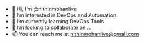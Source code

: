- 👋 Hi, I’m @nithinmohanlive
- 👀 I’m interested in DevOps and Automation
- 🌱 I’m currently learning DevOps Tools
- 💞️ I’m looking to collaborate on ...
- 📫 You can reach me at nithinmohanlive@gmail.com

<!---
nithinmohanlive/nithinmohanlive is a ✨ special ✨ repository because its `README.md` (this file) appears on your GitHub profile.
You can click the Preview link to take a look at your changes.
--->
